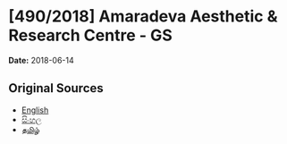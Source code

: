 # [490/2018] Amaradeva Aesthetic & Research Centre - GS

**Date:** 2018-06-14

## Original Sources

- [English](https://documents.gov.lk/view/bills/2018/6/490-2018_E.pdf)
- [සිංහල](https://documents.gov.lk/view/bills/2018/6/490-2018_S.pdf)
- [தமிழ்](https://documents.gov.lk/view/bills/2018/6/490-2018_T.pdf)

